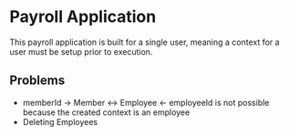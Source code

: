# Payroll Application

This payroll application is built for a single user, meaning a context
for a user must be setup prior to execution.

## Problems
- memberId -> Member <-> Employee <- employeeId
  is not possible because the created context is an employee
- Deleting Employees
